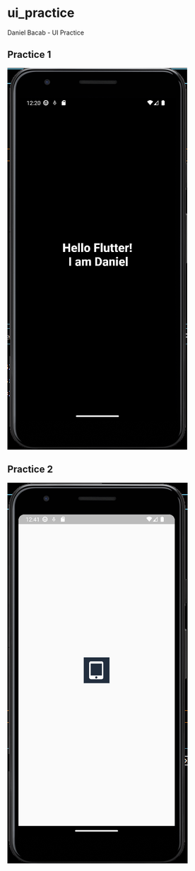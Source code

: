 # ui_practice
Daniel Bacab - UI Practice

## Practice 1
![Practice 1](./screenshots/practice_1.png)
## Practice 2
![Practice 2](./screenshots/practice_2.png)